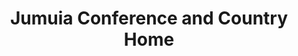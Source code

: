 ---
title: "Jumuia Conference and Country Home"
url: /limuru/jumuia-conference-and-country-home/
shop: garden centre
---